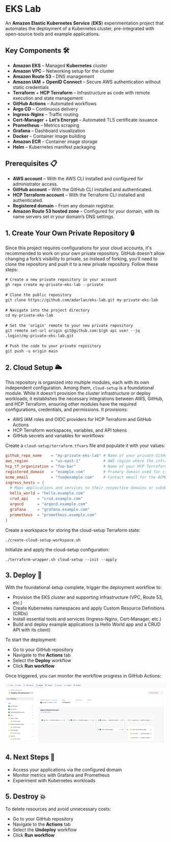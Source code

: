 # EKS Lab

An __Amazon Elastic Kubernetes Service__ (__EKS__) experimentation project that automates the deployment of a Kubernetes cluster, pre-integrated with open-source tools and example applications.

## Key Components 🛠️

- __Amazon EKS__ – Managed __Kubernetes__ cluster
- __Amazon VPC__ – Networking setup for the cluster
- __Amazon Route 53__ – DNS management
- __Amazon IAM__ + __OpenID Connect__ – Secure AWS authentication without static credentials
- __Terraform__ + __HCP Terraform__ – Infrastructure as code with remote execution and state management
- __GitHub Actions__ – Automated workflows
- __Argo CD__ – Continuous delivery
- __Ingress-Nginx__ – Traffic routing
- __Cert-Manager__ + __Let’s Encrypt__ – Automated TLS certificate issuance
- __Prometheus__ – Metrics scraping
- __Grafana__ – Dashboard visualization
- __Docker__ – Container image building
- __Amazon ECR__ – Container image storage
- __Helm__ – Kubernetes manifest packaging

## Prerequisites 📋

- __AWS account__ – With the AWS CLI installed and configured for administrator access.
- __GitHub account__ – With the GitHub CLI installed and authenticated.
- __HCP Terraform account__ – With the Terraform CLI installed and authenticated.
- __Registered domain__ – From any domain registrar.
- __Amazon Route 53 hosted zone__ – Configured for your domain, with its name servers set in your domain’s DNS settings.

## 1. Create Your Own Private Repository 🔒

Since this project requires configurations for your cloud accounts, it's recommended to work on your own private repository. GitHub doesn't allow changing a fork’s visibility to private, so instead of forking, you'll need to clone the repository and push it to a new private repository. Follow these steps:

```shell
# Create a new private repository in your account
gh repo create my-private-eks-lab --private

# Clone the public repository
git clone https://github.com/adarlan/eks-lab.git my-private-eks-lab

# Navigate into the project directory
cd my-private-eks-lab

# Set the 'origin' remote to your new private repository
git remote set-url origin git@github.com:$(gh api user --jq .login)/my-private-eks-lab.git

# Push the code to your private repository
git push -u origin main
```

<!-- To pull updates from the public repository:

```shell
# Add the 'upstream' remote URL
git remote add upstream https://github.com/adarlan/eks-lab.git

# Set your private repository as default
gh repo set-default $(gh api user --jq .login)/my-private-eks-lab

# Fetch and merge updates
git fetch upstream
git merge upstream/main
``` -->

## 2. Cloud Setup 🌥️

This repository is organized into multiple modules, each with its own independent configuration. Among them, `cloud-setup` is a foundational module. While it doesn’t provision the cluster infrastructure or deploy workloads, it establishes the necessary integrations between AWS, GitHub, and HCP Terraform, ensuring other modules have the required configurations, credentials, and permissions. It provisions:

- AWS IAM roles and OIDC providers for HCP Terraform and GitHub Actions
- HCP Terraform workspaces, variables, and API tokens
- GitHub secrets and variables for workflows

Create a `cloud-setup/terraform.tfvars` file and populate it with your values:

```conf
github_repo_name    = "my-private-eks-lab" # Name of your private GitHub repository where the project is hosted.
aws_region          = "us-east-1"          # AWS region where the infrastructure will be deployed.
hcp_tf_organization = "foo-bar"            # Name of your HCP Terraform organization, matching the one in your HCP Terraform account.
registered_domain   = "example.com"        # Primary domain used for cluster ingress and DNS configurations.
acme_email          = "foo@example.com"    # Contact email for the ACME account, required for issuing TLS certificates via Let's Encrypt.
ingress_hosts = { 
  # Maps applications and services to their respective domains or subdomains, enabling ingress routing within the cluster.
  hello_world = "hello.example.com"
  crud_api    = "crud.example.com"
  argocd      = "argocd.example.com"
  grafana     = "grafana.example.com"
  prometheus  = "prometheus.example.com"
}
```

Create a workspace for storing the cloud-setup Terraform state:

```shell
./create-cloud-setup-workspace.sh
```

Initialize and apply the cloud-setup configuration:

```shell
./terraform-wrapper.sh cloud-setup --init --apply
```

## 3. Deploy 🚀

With the foundational setup complete, trigger the deployment workflow to:

- Provision the EKS cluster and supporting infrastructure (VPC, Route 53, etc.)
- Create Kubernetes namespaces and apply Custom Resource Definitions (CRDs)
- Install essential tools and services (Ingress-Nginx, Cert-Manager, etc.)
- Build and deploy example applications (a Hello World app and a CRUD API with its client)

To start the deployment:

- Go to your GitHub repository
- Navigate to the __Actions__ tab
- Select the __Deploy__ workflow
- Click __Run workflow__

Once triggered, you can monitor the workflow progress in GitHub Actions:

![Deploy Workflow](./docs/deploy-workflow.png)

## 4. Next Steps 🎯

- Access your applications via the configured domain
- Monitor metrics with Grafana and Prometheus
- Experiment with Kubernetes workloads

## 5. Destroy 💥

To delete resources and avoid unnecessary costs:

- Go to your GitHub repository
- Navigate to the __Actions__ tab
- Select the __Undeploy__ workflow
- Click __Run workflow__

